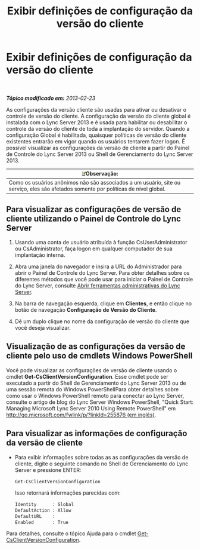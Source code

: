 ﻿---
title: Exibir definições de configuração da versão do cliente
TOCTitle: Exibir definições de configuração da versão do cliente
ms:assetid: c72df4e6-a889-4cb6-86f7-8334d7774c6e
ms:mtpsurl: https://technet.microsoft.com/pt-br/library/JJ923062(v=OCS.15)
ms:contentKeyID: 52057708
ms.date: 05/19/2016
mtps_version: v=OCS.15
ms.translationtype: HT
---

# Exibir definições de configuração da versão do cliente

 

_**Tópico modificado em:** 2013-02-23_

As configurações da versão cliente são usadas para ativar ou desativar o controle de versão do cliente. A configuração da versão do cliente global é instalada com o Lync Server 2013 e é usada para habilitar ou desabilitar o controle da versão do cliente de toda a implantação do servidor. Quando a configuração Global é habilitada, quaisquer políticas de versão do cliente existentes entrarão em vigor quando os usuários tentarem fazer logon. É possível visualizar as configurações da versão de cliente a partir do Painel de Controle do Lync Server 2013 ou Shell de Gerenciamento do Lync Server 2013.

<table>
<thead>
<tr class="header">
<th><img src="images/Gg425756.note(OCS.15).gif" title="note" alt="note" />Observação:</th>
</tr>
</thead>
<tbody>
<tr class="odd">
<td>Como os usuários anônimos não são associados a um usuário, site ou serviço, eles são afetados somente por políticas de nível global.</td>
</tr>
</tbody>
</table>


## Para visualizar as configurações de versão de cliente utilizando o Painel de Controle do Lync Server

1.  Usando uma conta de usuário atribuída à função CsUserAdministrator ou CsAdministrator, faça logon em qualquer computador de sua implantação interna.

2.  Abra uma janela do navegador e insira a URL do Administrador para abrir o Painel de Controle do Lync Server. Para obter detalhes sobre os diferentes métodos que você pode usar para iniciar o Painel de Controle do Lync Server, consulte [Abrir ferramentas administrativas do Lync Server](lync-server-2013-open-lync-server-administrative-tools.md).

3.  Na barra de navegação esquerda, clique em **Clientes**, e então clique no botão de navegação **Configuração de Versão do Cliente**.

4.  Dê um duplo clique no nome da configuração de versão do cliente que você deseja visualizar.

## Visualização de as configurações da versão de cliente pelo uso de cmdlets Windows PowerShell

Você pode visualizar as configurações de versão de cliente usando o cmdlet **Get-CsClientVersionConfiguration**. Esse cmdlet pode ser executado a partir do Shell de Gerenciamento do Lync Server 2013 ou de uma sessão remota do Windows PowerShellPara obter detalhes sobre como usar o Windows PowerShell remoto para conectar ao Lync Server, consulte o artigo de blog do Lync Server Windows PowerShell, "Quick Start: Managing Microsoft Lync Server 2010 Using Remote PowerShell" em [http://go.microsoft.com/fwlink/p/?linkId=255876 (em inglês)](http://go.microsoft.com/fwlink/p/?linkid=255876).

## Para visualizar as informações de configuração da versão de cliente

  - Para exibir informações sobre todas as as configurações da versão de cliente, digite o seguinte comando no Shell de Gerenciamento do Lync Server e pressione ENTER:
    
        Get-CsClientVersionConfiguration
    
    Isso retornará informações parecidas com:
    
        Identity      : Global
        DefaultAction : Allow
        DefaultURL    :
        Enabled       : True

Para detalhes, consulte o tópico Ajuda para o cmdlet [Get-CsClientVersionConfiguration](get-csclientversionconfiguration.md).


